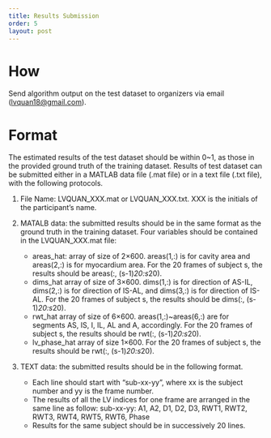 ```yaml
---
title: Results Submission
order: 5
layout: post
---
```

# How
Send algorithm output on the test dataset to organizers via email (lvquan18@gmail.com).

# Format
The estimated results of the test dataset should be within 0~1, as those in the provided ground truth of the training dataset. Results of test dataset can be submitted either in a MATLAB data file (.mat file) or in a text file (.txt file), with the following protocols.

1. File Name: LVQUAN_XXX.mat or LVQUAN_XXX.txt. XXX is the initials of the participant’s name.

2. MATALB data: the submitted results should be in the same format as the ground truth in the training dataset. Four variables should be contained in the LVQUAN_XXX.mat file:
    * areas_hat: array of size of 2×600. areas(1,:) is for cavity area and areas(2,:) is for myocardium area. For the 20 frames of subject s, the results should be areas(:, (s-1)*20:s*20).
    * dims_hat array of size of 3×600. dims(1,:) is for direction of AS-IL, dims(2,:) is for direction of IS-AL, and dims(3,:) is for direction of IS-AL. For the 20 frames of subject s, the results should be dims(:, (s-1)*20:s*20).
    * rwt_hat array of size of 6×600. areas(1,:)~areas(6,:) are for segments AS, IS, I, IL, AL and A, accordingly. For the 20 frames of subject s, the results should be rwt(:, (s-1)*20:s*20).
    * lv_phase_hat array of size 1×600. For the 20 frames of subject s, the results should be rwt(:, (s-1)*20:s*20).

3. TEXT data: the submitted results should be in the following format.
    * Each line should start with “sub-xx-yy”, where xx is the subject number and yy is the frame number.
    * The results of all the LV indices for one frame are arranged in the same line as follow:
	sub-xx-yy: A1, A2, D1, D2, D3, RWT1, RWT2, RWT3, RWT4, RWT5, RWT6, Phase
    * Results for the same subject should be in successively 20 lines.